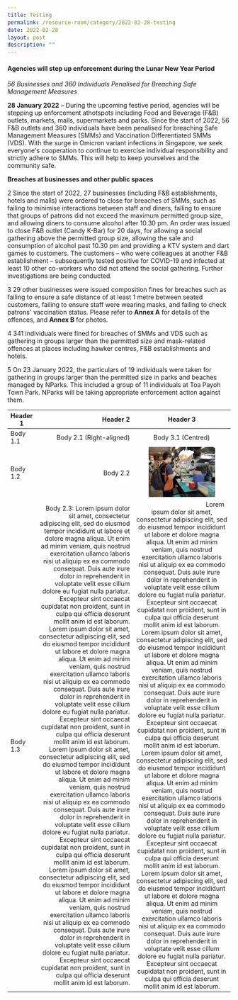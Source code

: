 ```yaml
---
title: Testing
permalink: /resource-room/category/2022-02-28-testing
date: 2022-02-28
layout: post
description: ""
---
```

#### Agencies will step up enforcement during the Lunar New Year Period

*56 Businesses and 360 Individuals Penalised for Breaching Safe Management Measures*

**28 January 2022** – During the upcoming festive period, agencies will be stepping up enforcement athotspots including Food and Beverage (F&amp;B) outlets, markets, malls, supermarkets and parks. Since the start of 2022, 56 F&amp;B outlets and 360 individuals have been penalised for breaching Safe Management Measures (SMMs) and Vaccination Differentiated SMMs (VDS). With the surge in Omicron variant infections in Singapore, we seek everyone&#39;s cooperation to continue to exercise individual responsibility and strictly adhere to SMMs. This will help to keep yourselves and the community safe.

**Breaches at businesses and other public spaces**

2 Since the start of 2022, 27 businesses (including F&amp;B establishments, hotels and malls) were ordered to close for breaches of SMMs, such as failing to minimise interactions between staff and diners, failing to ensure that groups of patrons did not exceed the maximum permitted group size, and allowing diners to consume alcohol after 10.30 pm. An order was issued to close F&amp;B outlet (Candy K-Bar) for 20 days, for allowing a social gathering above the permitted group size, allowing the sale and consumption of alcohol past 10.30 pm and providing a KTV system and dart games to customers. The customers – who were colleagues at another F&amp;B establishment – subsequently tested positive for COVID-19 and infected at least 10 other co-workers who did not attend the social gathering. Further investigations are being conducted.

3 29 other businesses were issued composition fines for breaches such as failing to ensure a safe distance of at least 1 metre between seated customers, failing to ensure staff were wearing masks, and failing to check patrons&#39; vaccination status. Please refer to **Annex A** for details of the offences, and **Annex B** for photos.

4 341 individuals were fined for breaches of SMMs and VDS such as gathering in groups larger than the permitted size and mask-related offences at places including hawker centres, F&amp;B establishments and hotels.

5 On 23 January 2022, the particulars of 19 individuals were taken for gathering in groups larger than the permitted size in parks and beaches managed by NParks. This included a group of 11 individuals at Toa Payoh Town Park. NParks will be taking appropriate enforcement action against them.


| Header 1 | Header 2 | Header 3 |
|----------|----------:|:----------:|
| Body 1.1 | Body 2.1 (Right-aligned) | Body 3.1 (Centred) |
| Body 1.2 | Body 2.2 | <img src="/news/news-images/press-release-2020-04-10-image-2.png" alt="Simple Descriptive Text Of Image" style="width:150px;"> |
| Body 1.3 | Body 2.3: Lorem ipsum dolor sit amet, consectetur adipiscing elit, sed do eiusmod tempor incididunt ut labore et dolore magna aliqua. Ut enim ad minim veniam, quis nostrud exercitation ullamco laboris nisi ut aliquip ex ea commodo consequat. Duis aute irure dolor in reprehenderit in voluptate velit esse cillum dolore eu fugiat nulla pariatur. Excepteur sint occaecat cupidatat non proident, sunt in culpa qui officia deserunt mollit anim id est laborum. Lorem ipsum dolor sit amet, consectetur adipiscing elit, sed do eiusmod tempor incididunt ut labore et dolore magna aliqua. Ut enim ad minim veniam, quis nostrud exercitation ullamco laboris nisi ut aliquip ex ea commodo consequat. Duis aute irure dolor in reprehenderit in voluptate velit esse cillum dolore eu fugiat nulla pariatur. Excepteur sint occaecat cupidatat non proident, sunt in culpa qui officia deserunt mollit anim id est laborum. Lorem ipsum dolor sit amet, consectetur adipiscing elit, sed do eiusmod tempor incididunt ut labore et dolore magna aliqua. Ut enim ad minim veniam, quis nostrud exercitation ullamco laboris nisi ut aliquip ex ea commodo consequat. Duis aute irure dolor in reprehenderit in voluptate velit esse cillum dolore eu fugiat nulla pariatur. Excepteur sint occaecat cupidatat non proident, sunt in culpa qui officia deserunt mollit anim id est laborum. Lorem ipsum dolor sit amet, consectetur adipiscing elit, sed do eiusmod tempor incididunt ut labore et dolore magna aliqua. Ut enim ad minim veniam, quis nostrud exercitation ullamco laboris nisi ut aliquip ex ea commodo consequat. Duis aute irure dolor in reprehenderit in voluptate velit esse cillum dolore eu fugiat nulla pariatur. Excepteur sint occaecat cupidatat non proident, sunt in culpa qui officia deserunt mollit anim id est laborum. | <img style="width:150px;">Lorem ipsum dolor sit amet, consectetur adipiscing elit, sed do eiusmod tempor incididunt ut labore et dolore magna aliqua. Ut enim ad minim veniam, quis nostrud exercitation ullamco laboris nisi ut aliquip ex ea commodo consequat. Duis aute irure dolor in reprehenderit in voluptate velit esse cillum dolore eu fugiat nulla pariatur. Excepteur sint occaecat cupidatat non proident, sunt in culpa qui officia deserunt mollit anim id est laborum. Lorem ipsum dolor sit amet, consectetur adipiscing elit, sed do eiusmod tempor incididunt ut labore et dolore magna aliqua. Ut enim ad minim veniam, quis nostrud exercitation ullamco laboris nisi ut aliquip ex ea commodo consequat. Duis aute irure dolor in reprehenderit in voluptate velit esse cillum dolore eu fugiat nulla pariatur. Excepteur sint occaecat cupidatat non proident, sunt in culpa qui officia deserunt mollit anim id est laborum. Lorem ipsum dolor sit amet, consectetur adipiscing elit, sed do eiusmod tempor incididunt ut labore et dolore magna aliqua. Ut enim ad minim veniam, quis nostrud exercitation ullamco laboris nisi ut aliquip ex ea commodo consequat. Duis aute irure dolor in reprehenderit in voluptate velit esse cillum dolore eu fugiat nulla pariatur. Excepteur sint occaecat cupidatat non proident, sunt in culpa qui officia deserunt mollit anim id est laborum. Lorem ipsum dolor sit amet, consectetur adipiscing elit, sed do eiusmod tempor incididunt ut labore et dolore magna aliqua. Ut enim ad minim veniam, quis nostrud exercitation ullamco laboris nisi ut aliquip ex ea commodo consequat. Duis aute irure dolor in reprehenderit in voluptate velit esse cillum dolore eu fugiat nulla pariatur. Excepteur sint occaecat cupidatat non proident, sunt in culpa qui officia deserunt mollit anim id est laborum. |
